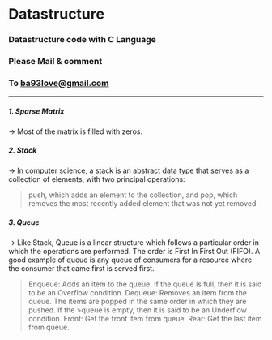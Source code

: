 # Datastructure

### Datastructure code with C Language
### Please Mail & comment  
### To <ba93love@gmail.com>
----------------------------------------
##### 1. Sparse Matrix
-> Most of the matrix is filled with zeros.
##### 2. Stack
->
In computer science, a stack is an abstract data type that serves as a collection of elements, with two principal operations:

>push, which adds an element to the collection, and
>pop, which removes the most recently added element that was not yet removed

##### 3. Queue
->
Like Stack, Queue is a linear structure which follows a particular order in which the operations are performed. The order is First In First Out (FIFO).  A good example of queue is any queue of consumers for a resource where the consumer that came first is served first.

>Enqueue: Adds an item to the queue. If the queue is full, then it is said to be an Overflow condition.
>Dequeue: Removes an item from the queue. The items are popped in the same order in which they are pushed. If the >queue is empty, then it is said to be an Underflow condition.
>Front: Get the front item from queue.
>Rear: Get the last item from queue.